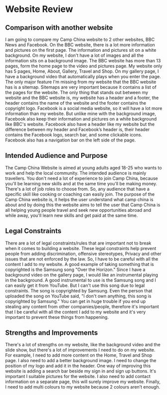 # Website Review 

## Comparison with another website

I am going to compare my Camp China website to 2 other websites, BBC News and Facebook. On the BBC website, there is a lot more information and pictures on the first page. The information and pictures sit on a white background. On my website, I don't have a lot of images and all the information sits on a background image. The BBC website has more than 13 pages, form the home page to the video and pictures page. My website only has 5 pages, Home, About, Gallery, Travel and Shop. On my gallery page, I have a background video that automatically plays when you enter the page. The only major feature I'm missing from my website that the BBC website has is a sitemap. Sitemaps are very important because it contains a list of the pages for the website. The only thing that stands out between my website and the BBC website is, my website has a header and a footer, the header contains the name of the website and the footer contains the copyright logo. 
Facebook is a social media website, so it will have a lot more information than my website. But unlike mine with the background image, Facebook also keep their information and pictures on a white background like BBC's website. Facebook also have a header like my website but the difference between my header and Facebook’s header is, their header contains the Facebook logo, search bar, and some clickable icons. Facebook also has a navigation bar on the left side of the page. 

## Intended Audience and Purpose 

The Camp China Website is aimed at young adults aged 18-25 who wants to work and help the local community. The intended audience is mainly travellers. You don't need a lot of experience to join Camp China, because you'll be learning new skills and at the same time you'll be making money. There's a lot of job roles to choose from. So, any audience that have a specific skill like cooking or coaching can easily join. The purpose of the Camp China website is, it helps the user understand what camp china is about and by doing this the website aims to tell the user that Camp China is all helping young people travel and seek new opportunities abroad and while away, you'll learn new skills and get paid at the same time. 

## Legal Constraints 

There are a lot of legal constraints/rules that are important not to break when it comes to building a website. These legal constraints help prevent people from adding discrimination, offensive stereotypes, Privacy and other issues that are not enforced by the law. So, I have to be careful with all the content I add to my website. A good example of taking something that is copyrighted is the Samsung song "Over the Horizon." Since I have a background video on the gallery page, I would like an instrumental playing in the background. A good instrumental to use is the Samsung song and I can easily get it from YouTube. But I can't use this song due to legal constraints. The song is copyrighted by Samsung. Even the person that uploaded the song on YouTube said, "I don't own anything, this song is copyrighted by Samsung." You can get in huge trouble if you end up stealing any content from other companies/people, therefore it's important that I be careful with all the content I add to my website and it's very important to prevent these things from happening. 

## Strengths and Improvements

There's a lot of strengths on my website, like the background video and the slide show, but there's a lot of improvements I need to do on my website. For example, I need to add more content on the Home, Travel and Shop page. I also need to add a better background image. I need to change the position of my logo and add it in the header. One way of improving this website is adding a search bar beside my sign in and sign up buttons. It's important I suitable pictures for the website. I also need to add contact information on a separate page, this will surely improve my website. Finally, I need to add multi colours to my website because 2 colours aren’t enough.


